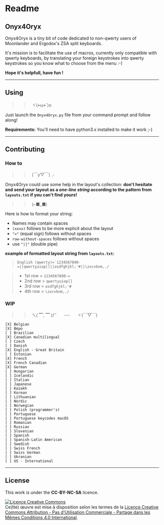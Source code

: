 # Readme

## Onyx4Oryx

Onyx4Oryx is a tiny bit of code dedicated to non-qwerty users of Moonlander and Ergodox's ZSA split keyboards.

It's mission is to facilitate the use of macros, currently only compatible with qwerty keyboards, by translating your foreign keystrokes into qwerty keystrokes so you know what to choose from the menu :-)

**Hope it's helpfull, have fun !**

______

## Using

>>  ヾ(•ω•`)o

Just launch the `Onyx4Oryx.py` file from your command prompt and follow along!

**Requirements:** You'll need to have python3.x installed to make it work ;-)

______

## Contributing

### How to

>>  (￣y▽￣)╭

Onyx4Oryx could use some help in the layout's collection: **don't hesitate and send your layout as a _one-line string_ according to the pattern from `layouts.txt` if you can't find yours!**

>>  (⌐■_■)

Here is how to format your string:

* Names may contain spaces
* `(xxxx)` follows to be more explicit about the layout
* `"="` (equal sign) follows without spaces
* `row-without-spaces` follows without spaces
* use `"||"` (double pipe)

**example of formatted layout string from `layouts.txt`:**

> ```English (qwerty)=`1234567890-=||qwertyuiop[]||asdfghjkl;'#||\zxcvbnm,./```

> * 1st row = `1234567890-=`
> * 2nd row = `qwertyuiop[]`
> * 3rd row = `asdfghjkl;'#`
> * 4th row = `\zxcvbnm,./`



### WIP
>>  ㄟ( ▔, ▔ )ㄏ      ---      ヾ(￣▽￣)
```
[X] Belgian
[X] Bépo 
[ ] Brazilian 
[X] Canadian multilingual
[ ] Czech  
[ ] Danish 
[X] English - Great Britain
[ ] Estonian 
[X] French 
[X] French Canadian
[X] German 
[ ] Hungarian 
[ ] Icelandic 
[ ] Italian 
[ ] Japanese 
[ ] Kazakh 
[ ] Korean 
[ ] Lithuanian 
[ ] Nordic
[ ] Norwegian 
[ ] Polish (programmer's)
[ ] Portuguese 
[ ] Portuguese keycodes macOS
[ ] Romanian 
[ ] Russian 
[ ] Slovenian 
[ ] Spanish 
[ ] Spanish-Latin American
[ ] Swedish
[ ] Swiss French
[ ] Swiss German
[ ] Ukranian 
[ ] US - International
```

_________

## License

This work is under the **CC-BY-NC-SA** licence.

<a rel="license" href="http://creativecommons.org/licenses/by-nc-sa/4.0/"><img alt="Licence Creative Commons" style="border-width:0" src="https://i.creativecommons.org/l/by-nc-sa/4.0/88x31.png" /></a><br />Ce(tte) œuvre est mise à disposition selon les termes de la <a rel="license" href="http://creativecommons.org/licenses/by-nc-sa/4.0/">Licence Creative Commons Attribution - Pas d’Utilisation Commerciale - Partage dans les Mêmes Conditions 4.0 International</a>.